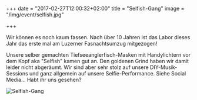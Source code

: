 +++
date = "2017-02-27T12:00:32+02:00"
title = "Selfish-Gang"
image = "/img/event/selfish.jpg"

+++

Wir können es noch kaum fassen. Nach über 10 Jahren ist das Labor dieses Jahr das erste mal am Luzerner Fasnachtsumzug mitgezogen!

<!--more-->

Unsere selber gemachten Tiefseeanglerfisch-Masken mit Handylichtern vor dem Kopf aka "Selfish" kamen gut an. Den goldenen Grind haben wir damit leider nicht abgeräumt. Wir sind aber sehr stolz auf unsere DIY-Musik-Sessions und ganz allgemein auf unsere Selfie-Performance. Siehe Social Media... Habt ihr uns gesehen? 

![Selfish-Gang](/img/event/selfish2.jpg)

